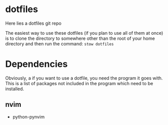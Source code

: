 # dotfiles #

Here lies a dotfiles git repo

The easiest way to use these dotfiles (if you plan to use all of them at once) is to clone the directory to somewhere other than the root of your home directory and then run the command:
`stow dotfiles`

# Dependencies #

Obviously, a if you want to use a dotfile, you need the program it goes with. This is a list of packages not included in the program which need to be installed.

## nvim ##

- python-pynvim
